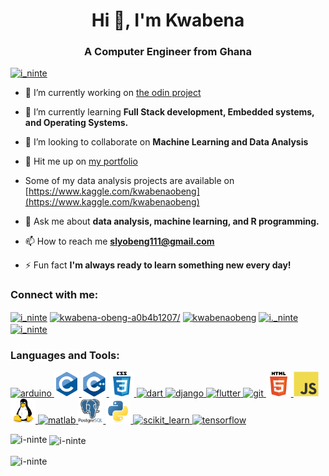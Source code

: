 <h1 align="center">Hi 👋, I'm Kwabena</h1>
<h3 align="center">A Computer Engineer from Ghana</h3>

<p align="left"> <a href="https://twitter.com/i_ninte" target="blank"><img src="https://img.shields.io/twitter/follow/i_ninte?logo=twitter&style=for-the-badge" alt="i_ninte" /></a> </p>

- 🔭 I’m currently working on [the odin project](https://www.kaggle.com/code/kwabenaobeng/bellabeat-case-study)

- 🌱 I’m currently learning **Full Stack development, Embedded systems, and Operating Systems.**

- 👯 I’m looking to collaborate on **Machine Learning and Data Analysis**

- 🤝 Hit me up on [my portfolio](https://i-ninte.github.io/portfolio)

- Some of my data analysis projects are available on [https://www.kaggle.com/kwabenaobeng](https://www.kaggle.com/kwabenaobeng)

- 💬 Ask me about **data analysis, machine learning, and R programming.**

- 📫 How to reach me **slyobeng111@gmail.com**

- ⚡ Fun fact **I'm always ready to learn something new every day!**

<h3 align="left">Connect with me:</h3>
<p align="left">
<a href="https://twitter.com/i_ninte" target="blank"><img align="center" src="https://raw.githubusercontent.com/rahuldkjain/github-profile-readme-generator/master/src/images/icons/Social/twitter.svg" alt="i_ninte" height="30" width="40" /></a>
<a href="https://linkedin.com/in/kwabena-obeng-a0b4b1207/" target="blank"><img align="center" src="https://raw.githubusercontent.com/rahuldkjain/github-profile-readme-generator/master/src/images/icons/Social/linked-in-alt.svg" alt="kwabena-obeng-a0b4b1207/" height="30" width="40" /></a>
<a href="https://kaggle.com/kwabenaobeng" target="blank"><img align="center" src="https://raw.githubusercontent.com/rahuldkjain/github-profile-readme-generator/master/src/images/icons/Social/kaggle.svg" alt="kwabenaobeng" height="30" width="40" /></a>
<a href="https://instagram.com/i._ninte" target="blank"><img align="center" src="https://raw.githubusercontent.com/rahuldkjain/github-profile-readme-generator/master/src/images/icons/Social/instagram.svg" alt="i._ninte" height="30" width="40" /></a>
<a href="https://discord.gg/i_ninte" target="blank"><img align="center" src="https://raw.githubusercontent.com/rahuldkjain/github-profile-readme-generator/master/src/images/icons/Social/discord.svg" alt="i_ninte" height="30" width="40" /></a>
</p>

<h3 align="left">Languages and Tools:</h3>
<p align="left"> <a href="https://www.arduino.cc/" target="_blank" rel="noreferrer"> <img src="https://cdn.worldvectorlogo.com/logos/arduino-1.svg" alt="arduino" width="40" height="40"/> </a> <a href="https://www.cprogramming.com/" target="_blank" rel="noreferrer"> <img src="https://raw.githubusercontent.com/devicons/devicon/master/icons/c/c-original.svg" alt="c" width="40" height="40"/> </a> <a href="https://www.w3schools.com/cpp/" target="_blank" rel="noreferrer"> <img src="https://raw.githubusercontent.com/devicons/devicon/master/icons/cplusplus/cplusplus-original.svg" alt="cplusplus" width="40" height="40"/> </a> <a href="https://www.w3schools.com/css/" target="_blank" rel="noreferrer"> <img src="https://raw.githubusercontent.com/devicons/devicon/master/icons/css3/css3-original-wordmark.svg" alt="css3" width="40" height="40"/> </a> <a href="https://dart.dev" target="_blank" rel="noreferrer"> <img src="https://www.vectorlogo.zone/logos/dartlang/dartlang-icon.svg" alt="dart" width="40" height="40"/> </a> <a href="https://www.djangoproject.com/" target="_blank" rel="noreferrer"> <img src="https://cdn.worldvectorlogo.com/logos/django.svg" alt="django" width="40" height="40"/> </a> <a href="https://flutter.dev" target="_blank" rel="noreferrer"> <img src="https://www.vectorlogo.zone/logos/flutterio/flutterio-icon.svg" alt="flutter" width="40" height="40"/> </a> <a href="https://git-scm.com/" target="_blank" rel="noreferrer"> <img src="https://www.vectorlogo.zone/logos/git-scm/git-scm-icon.svg" alt="git" width="40" height="40"/> </a> <a href="https://www.w3.org/html/" target="_blank" rel="noreferrer"> <img src="https://raw.githubusercontent.com/devicons/devicon/master/icons/html5/html5-original-wordmark.svg" alt="html5" width="40" height="40"/> </a> <a href="https://developer.mozilla.org/en-US/docs/Web/JavaScript" target="_blank" rel="noreferrer"> <img src="https://raw.githubusercontent.com/devicons/devicon/master/icons/javascript/javascript-original.svg" alt="javascript" width="40" height="40"/> </a> <a href="https://www.linux.org/" target="_blank" rel="noreferrer"> <img src="https://raw.githubusercontent.com/devicons/devicon/master/icons/linux/linux-original.svg" alt="linux" width="40" height="40"/> </a> <a href="https://www.mathworks.com/" target="_blank" rel="noreferrer"> <img src="https://upload.wikimedia.org/wikipedia/commons/2/21/Matlab_Logo.png" alt="matlab" width="40" height="40"/> </a> <a href="https://www.postgresql.org" target="_blank" rel="noreferrer"> <img src="https://raw.githubusercontent.com/devicons/devicon/master/icons/postgresql/postgresql-original-wordmark.svg" alt="postgresql" width="40" height="40"/> </a> <a href="https://www.python.org" target="_blank" rel="noreferrer"> <img src="https://raw.githubusercontent.com/devicons/devicon/master/icons/python/python-original.svg" alt="python" width="40" height="40"/> </a> <a href="https://scikit-learn.org/" target="_blank" rel="noreferrer"> <img src="https://upload.wikimedia.org/wikipedia/commons/0/05/Scikit_learn_logo_small.svg" alt="scikit_learn" width="40" height="40"/> </a> <a href="https://www.tensorflow.org" target="_blank" rel="noreferrer"> <img src="https://www.vectorlogo.zone/logos/tensorflow/tensorflow-icon.svg" alt="tensorflow" width="40" height="40"/> </a> </p>

<p><img align="left" src="https://github-readme-stats.vercel.app/api/top-langs?username=i-ninte&show_icons=true&locale=en&layout=compact" alt="i-ninte" /></p>

<p>&nbsp;<img align="center" src="https://github-readme-stats.vercel.app/api?username=i-ninte&show_icons=true&locale=en" alt="i-ninte" /></p>

<p><img align="center" src="https://github-readme-streak-stats.herokuapp.com/?user=i-ninte&" alt="i-ninte" /></p>
